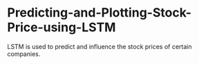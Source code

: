 # Predicting-and-Plotting-Stock-Price-using-LSTM
LSTM is used to predict and influence the stock prices of certain companies.
